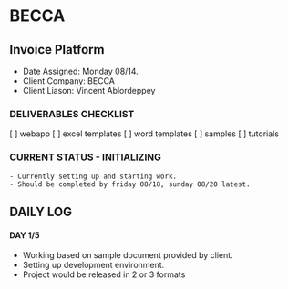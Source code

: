# BECCA
## Invoice Platform
- Date Assigned: Monday 08/14.
- Client Company: BECCA
- Client Liason: Vincent Ablordeppey
### DELIVERABLES CHECKLIST
[ ] webapp
[ ] excel templates
[ ] word templates
[ ] samples
[ ] tutorials
### CURRENT STATUS - INITIALIZING
    - Currently setting up and starting work.
    - Should be completed by friday 08/18, sunday 08/20 latest.

## DAILY LOG
#### DAY 1/5
- Working based on sample document provided by client.
- Setting up development environment.
- Project would be released in 2 or 3 formats 
